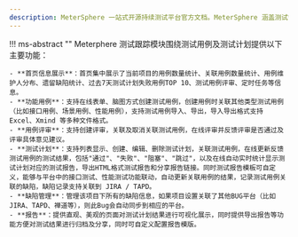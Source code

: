 ```yaml
---
description: MeterSphere 一站式开源持续测试平台官方文档。MeterSphere 涵盖测试管理、接口测试、UI 测试和性能测试等功能，全面兼容 JMeter、Selenium 等主流开源标准，有效助力开发和测试团队充分利用云弹性进行高度可 扩展的自动化测试，加速高质量的软件交付。
---
```


!!! ms-abstract ""
    Meterphere 测试跟踪模块围绕测试用例及测试计划提供以下主要功能：<br>

    - **首页信息展示**：首页集中展示了当前项目的用例数量统计、关联用例数量统计、用例维护人分布、遗留缺陷统计、过去7天测试计划失败用例TOP 10、测试用例评审、定时任务等信息。
    - **功能用例**：支持在线表单、脑图方式创建测试用例，创建用例时关联其他类型测试用例（比如接口用例、场景用例、性能用例），支持测试用例导入、导出，导入导出格式支持 Excel、Xmind 等多种文件格式。
    - **用例评审**：支持创建评审，关联及取消关联测试用例，在线评审并反馈评审是否通过及评审具体意见建议。
    - **测试计划**：支持列表显示、创建、编辑、删除测试计划，关联测试用例，在线更新反馈测试用例的测试结果，包括"通过"、"失败"、"阻塞"、"跳过"，以及在线自动实时统计显示测试计划对应的测试报告，导出HTML格式测试报告和分享报告链接。同时测试报告模板可自定义，能够与平台中的接口测试、性能测试功能联动，自动更新关联用例的结果，记录测试用例关联的缺陷，缺陷记录支持关联到 JIRA / TAPD。
    - **缺陷管理**：管理该项目下所有的缺陷信息，如果项目设置关联了其他BUG平台（比如JIRA、TAPD、禅道等），则此Bug会自动同步到相应的平台。
    - **报告**：提供直观、美观的页面对测试计划结果进行可视化展示，同时提供导出报告等功能方便对测试结果进行归档及分享，同时可自定义配置报告模版。

